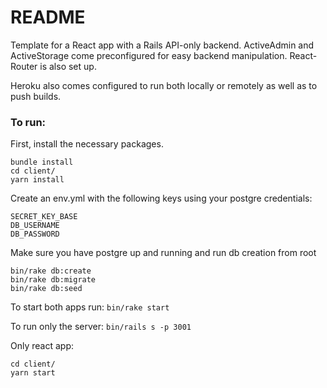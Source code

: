 # README

Template for a React app with a Rails API-only backend. ActiveAdmin and ActiveStorage come preconfigured for easy backend manipulation.
React-Router is also set up.

Heroku also comes configured to run both locally or remotely as well as to push builds.


### To run:

First, install the necessary packages.
```
bundle install
cd client/
yarn install
```

Create an env.yml with the following keys using your postgre credentials:
```
SECRET_KEY_BASE
DB_USERNAME
DB_PASSWORD
```


Make sure you have postgre up and running and run db creation from root
```
bin/rake db:create
bin/rake db:migrate
bin/rake db:seed
```

To start both apps run:
`bin/rake start`

To run only the server:
`bin/rails s -p 3001`

Only react app:
```
cd client/
yarn start
```

